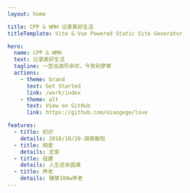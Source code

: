 ```yaml
---
layout: home

title: CPP & WMH 记录美好生活
titleTemplate: Vite & Vue Powered Static Site Generator

hero:
  name: CPP & WMH
  text: 记录美好生活
  tagline: 一壶浊酒尽余欢，今宵别梦寒
  actions:
    - theme: brand
      text: Get Started
      link: /work/index
    - theme: alt
      text: View on GitHub
      link: https://github.com/niaogege/love

features:
  - title: 初识
    details: 2018/10/28·湖南衡阳
  - title: 相爱
    details: 恋爱
  - title: 组建
    details: 人生还未圆满
  - title: 养老
    details: 赚够100w养老
---
```

